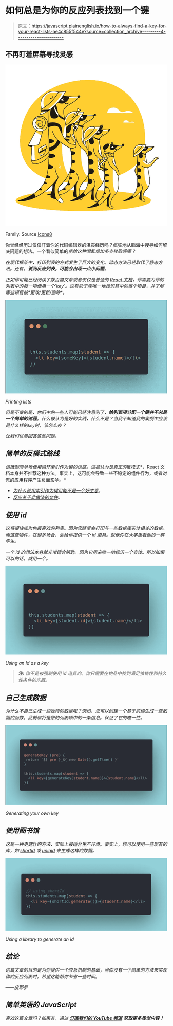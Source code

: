# 如何总是为你的反应列表找到一个键

> 原文：<https://javascript.plainenglish.io/how-to-always-find-a-key-for-your-react-lists-ae4c855f544e?source=collection_archive---------4----------------------->

## 不再盯着屏幕寻找灵感

![](img/eebe81aed1c2f1a7a4c881919a01712e.png)

Family. Source [Icons8](https://icons8.it/ouch/illustration/taxi-family)

你曾经经历过仅仅盯着你的代码编辑器的沮丧经历吗？疯狂地从脑海中搜寻如何解决问题的想法。一个看似简单的*能给这种混乱增加多少挫败感呢？*

*在现代框架中，打印列表的方式发生了巨大的变化。动态方法已经取代了静态方法。还有，**说到反应列表，可能会出现一点小问题**。*

*正如你可能已经阅读了数百篇文章或者仅仅是普通的 [React 文档](https://reactjs.org/docs/lists-and-keys.html#:~:text=We%20don't%20recommend%20using,an%20index%20as%20a%20key.)，你需要为你的列表中的每一项使用一个`key`。这有助于库唯一地标识其中的每个项目，并了解哪些项目被*更改/更新/删除*。*

*![](img/723eaef7f8bf3fe182e53fdef37c8032.png)*

*Printing lists*

*但是不幸的是，你们中的一些人可能已经注意到了，**给列表项分配一个键并不总是一个简单的过程**。什么被认为是好的实践，什么不是？当我不知道我的案例中应该是什么样的`key`时，该怎么办？*

*让我们试着回答这些问题。*

## *简单的反模式路线*

*请抵制简单地使用循环索引作为键的诱惑。这被认为是真正的*反模式*，React 文档本身并不推荐这种方法。事实上，这可能会导致一些不稳定的组件行为，或者对您的应用程序产生负面影响。*

*   *[为什么使用索引作为键可能不是一个好主意](https://medium.com/@vraa/why-using-an-index-as-key-in-react-is-probably-a-bad-idea-7543de68b17c)。*
*   *[反应关于此做法的文件](https://reactjs.org/docs/lists-and-keys.html#:~:text=We%20don't%20recommend%20using,an%20index%20as%20a%20key.)。*

## *使用 id*

*这将很快成为你最喜欢的列表。因为您经常会打印与一些数据库实体相关的数据。而这些物件，在很多场合，会给你提供一个 *id* 道具。就像你在大学里看到的一群学生。*

*一个 *id* 的想法本身就非常适合钥匙。因为它用来唯一地标识一个实体。所以如果可以的话，就用一个。*

*![](img/1af329529529f6696127a2d569ff28f3.png)*

*Using an Id as a key*

> ****注:*** *你不是被强制使用* id *道具的。你只需要在物品中找到满足独特性和持久性条件的东西。**

## *自己生成数据*

*为什么不自己生成一些独特的数据呢？例如，您可以创建一个基于前缀生成一些数据的函数。此前缀将是您的列表项中的一条信息。保证了它的唯一性。*

*![](img/7fa9401da2bfe10ebae3dc3cde606cdd.png)*

*Generating your own key*

## *使用图书馆*

*这是一种更健壮的方法，实际上最适合生产环境。事实上，您可以使用一些现有的库，如 [shortid](https://www.npmjs.com/package/shortid) 或 [uniqid](https://www.npmjs.com/package/uniqid) 来生成这样的数据。*

*![](img/a7d6d7a9112774b1fb4cabdd73ed59d5.png)*

*Using a library to generate an id*

## *结论*

*这篇文章的目的是为你提供一个应急机制的基础，当你没有一个简单的方法来实现你的反应列表时。希望这能帮你节省一些时间。*

*——*皮耶罗**

## ***简单英语的 JavaScript***

*喜欢这篇文章吗？如果有，通过 [**订阅我们的 YouTube 频道**](https://www.youtube.com/channel/UCtipWUghju290NWcn8jhyAw) **获取更多类似内容！***